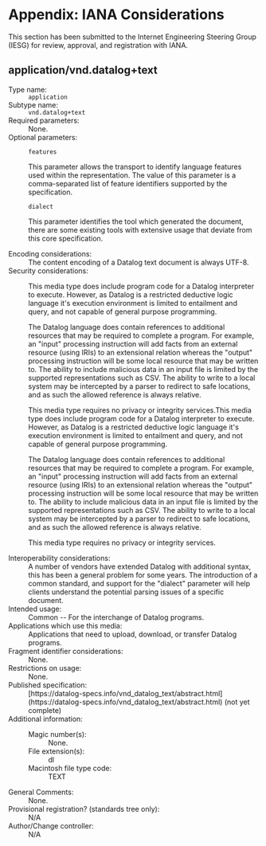 # Appendix: IANA Considerations

This section has been submitted to the Internet Engineering Steering Group (IESG) for review, approval, and registration with IANA.

## application/vnd.datalog+text

<dl>
    <dt>Type name:</dt>
    <dd><code>application</code></dd>
    <dt>Subtype name:</dt>
    <dd><code>vnd.datalog+text</code></dd>
    <dt>Required parameters:</dt>
    <dd>None.</dd>
    <dt>Optional parameters:</dt>
    <dd>

`features`

This parameter allows the transport to identify language features used within the representation. The value of this parameter is a comma-separated list of feature identifiers supported by the specification.
        
`dialect`

This parameter identifies the tool which generated the document, there are some existing tools with extensive usage that deviate from this core specification.
    </dd>
    <dt>Encoding considerations:</dt>
    <dd>The content encoding of a Datalog text document is always UTF-8.</dd>
    <dt>Security considerations:</dt>
    <dd><p>This media type does include program code for a Datalog interpreter to
execute. However, as Datalog is a restricted deductive logic language
it's execution environment is limited to entailment and query, and not
capable of general purpose programming.</p>
<p>The Datalog language does contain references to additional resources
that may be required to complete a program. For example, an "input"
processing instruction will add facts from an external resource (using
IRIs) to an extensional relation whereas the "output" processing
instruction will be some local resource that may be written to. The
ability to include malicious data in an input file is limited by the
supported representations such as CSV. The ability to write to a local
system may be intercepted by a parser to redirect to safe locations,
and as such the allowed reference is always relative.</p>
<p>This media type requires no privacy or integrity services.This media type does include program code for a Datalog interpreter to
execute. However, as Datalog is a restricted deductive logic language
it's execution environment is limited to entailment and query, and not
capable of general purpose programming.</p>
<p>The Datalog language does contain references to additional resources
that may be required to complete a program. For example, an "input"
processing instruction will add facts from an external resource (using
IRIs) to an extensional relation whereas the "output" processing
instruction will be some local resource that may be written to. The
ability to include malicious data in an input file is limited by the
supported representations such as CSV. The ability to write to a local
system may be intercepted by a parser to redirect to safe locations,
and as such the allowed reference is always relative.</p>
<p>This media type requires no privacy or integrity services.</p></dd>
    <dt>Interoperability considerations:</dt>
    <dd>
A number of vendors have extended Datalog with additional syntax, this has been
a general problem for some years. The introduction of a common standard, and
support for the "dialect" parameter will help clients understand the potential
parsing issues of a specific document.
</>
    <dt>Intended usage:</dt>
    <dd>Common -- For the interchange of Datalog programs.</dd>
    <dt>Applications which use this media:</dt>
    <dd>Applications that need to upload, download, or transfer Datalog programs.</dd>
    <dt>Fragment identifier considerations:</dt>
    <dd>None.</dd>
    <dt>Restrictions on usage:</dt>
    <dd>None.</dd>
    <dt>Published specification:</dt>
    <dd>[https://datalog-specs.info/vnd_datalog_text/abstract.html](https://datalog-specs.info/vnd_datalog_text/abstract.html) (not yet complete)</dd>
    <dt>Additional information:</dt>
    <dd>
        <dl>
            <dt>Magic number(s):</dt>
            <dd>None.</dd>
            <dt>File extension(s):</dt>
            <dd>dl</dd>
            <dt>Macintosh file type code:</dt>
            <dd>TEXT</dd>
        </dl>
    </dd>
    <dt>General Comments:</dt>
    <dd>None.</dd>
    <dt>Provisional registration? (standards tree only):</dt>
    <dd>N/A</dd>
    <dt>Author/Change controller:</dt>
    <dd>N/A</dd>
</dl>
